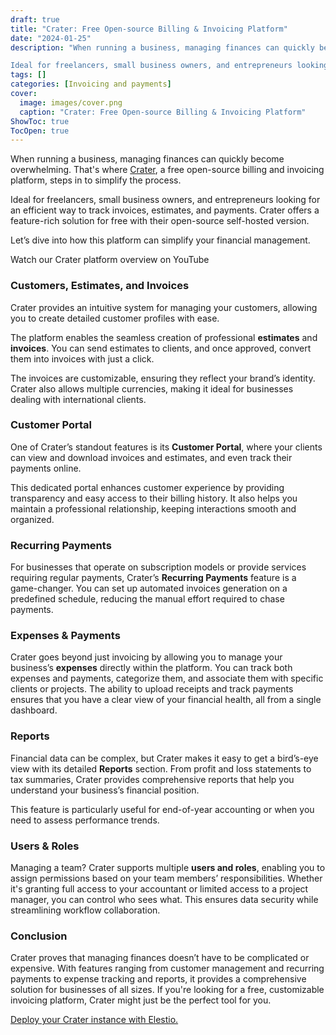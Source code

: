 ```yaml
---
draft: true
title: "Crater: Free Open-source Billing & Invoicing Platform"
date: "2024-01-25"
description: "When running a business, managing finances can quickly become overwhelming. That's where Crater, a free open-source billing and invoicing platform, steps in to simplify the process.

Ideal for freelancers, small business owners, and entrepreneurs looking for an efficient way to track invoices, estimates, and payments. Crater offers a"
tags: []
categories: [Invoicing and payments]
cover:
  image: images/cover.png
  caption: "Crater: Free Open-source Billing & Invoicing Platform"
ShowToc: true
TocOpen: true
---
```



When running a business, managing finances can quickly become overwhelming. That's where [Crater](https://elest.io/open-source/crater?ref=blog.elest.io), a free open\-source billing and invoicing platform, steps in to simplify the process. 

Ideal for freelancers, small business owners, and entrepreneurs looking for an efficient way to track invoices, estimates, and payments. Crater offers a feature\-rich solution for free with their open\-source self\-hosted version. 

Let’s dive into how this platform can simplify your financial management.



Watch our Crater platform overview on YouTube



### Customers, Estimates, and Invoices

Crater provides an intuitive system for managing your customers, allowing you to create detailed customer profiles with ease. 

The platform enables the seamless creation of professional **estimates** and **invoices**. You can send estimates to clients, and once approved, convert them into invoices with just a click. 

The invoices are customizable, ensuring they reflect your brand’s identity. Crater also allows multiple currencies, making it ideal for businesses dealing with international clients.

### Customer Portal

One of Crater’s standout features is its **Customer Portal**, where your clients can view and download invoices and estimates, and even track their payments online. 

This dedicated portal enhances customer experience by providing transparency and easy access to their billing history. It also helps you maintain a professional relationship, keeping interactions smooth and organized.

### Recurring Payments

For businesses that operate on subscription models or provide services requiring regular payments, Crater’s **Recurring Payments** feature is a game\-changer. You can set up automated invoices generation on a predefined schedule, reducing the manual effort required to chase payments. 

### Expenses \& Payments

Crater goes beyond just invoicing by allowing you to manage your business’s **expenses** directly within the platform. You can track both expenses and payments, categorize them, and associate them with specific clients or projects. The ability to upload receipts and track payments ensures that you have a clear view of your financial health, all from a single dashboard.

### Reports

Financial data can be complex, but Crater makes it easy to get a bird’s\-eye view with its detailed **Reports** section. From profit and loss statements to tax summaries, Crater provides comprehensive reports that help you understand your business’s financial position. 

This feature is particularly useful for end\-of\-year accounting or when you need to assess performance trends.

### Users \& Roles

Managing a team? Crater supports multiple **users and roles**, enabling you to assign permissions based on your team members’ responsibilities. Whether it's granting full access to your accountant or limited access to a project manager, you can control who sees what. This ensures data security while streamlining workflow collaboration.

### Conclusion

Crater proves that managing finances doesn’t have to be complicated or expensive. With features ranging from customer management and recurring payments to expense tracking and reports, it provides a comprehensive solution for businesses of all sizes. If you're looking for a free, customizable invoicing platform, Crater might just be the perfect tool for you.

[Deploy your Crater instance with Elestio.](https://elest.io/open-source/crater?ref=blog.elest.io)



